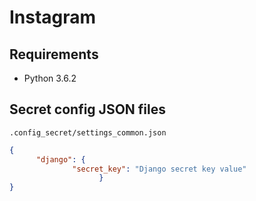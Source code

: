 # Instagram

## Requirements

- Python 3.6.2

## Secret config JSON files

`.config_secret/settings_common.json`

```json
{
      "django": {
              "secret_key": "Django secret key value"
                    }
}
```
